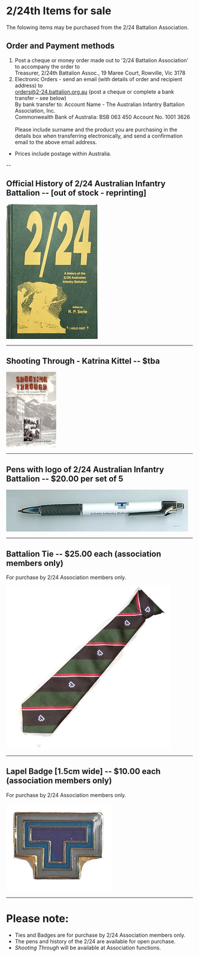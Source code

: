 

#  2/24th Items for sale

The folowing items may be purchased from the 2/24 Battalion Association.<br>

## Order and Payment methods
1.	Post a cheque or money order made out to '2/24 Battalion Association' to accompany the order to <br>
 Treasurer, 2/24th Battalion Assoc.,
 19 Maree Court,
 Rowville, Vic  3178
2.	Electronic Orders - send an email (with details of order and recipient address) to <br>
orders@2-24.battalion.org.au (post a cheque or complete a bank transfer – see below)<br>
 By bank transfer to: Account Name - The Australian Infantry Battalion Association, Inc. <br>
 Commonwealth Bank of Australia: BSB 063 450  Account No. 1001 3626    <br>   
 Please include surname and the product you are purchasing in the details box when transferring electronically, and send a         confirmation email to the above email address.
* Prices include postage within Australia.

--
## **Official History of 2/24 Australian Infantry Battalion** -- [out of stock - reprinting]

![Battalion History](images/product/book-r.jpg)


---
## **Shooting Through - Katrina Kittel** -- $tba 
![Shooting Through](images/product/shoot-r.jpg)


---
## **Pens with logo of 2/24 Australian Infantry Battalion** -- $20.00 per set of 5

![Pen](images/product/pen.jpg)


---



## **Battalion Tie** -- $25.00 each (association members only)

For purchase by 2/24 Association members only.

![Battalion Tie](images/product/tie.jpg)


---


## **Lapel Badge** [1.5cm wide] -- $10.00 each (association members only)

For purchase by 2/24 Association members only.

![Lapel Badge](images/product/badge-r.jpg)


---



# Please note:

  * Ties and Badges are for purchase by 2/24 Association members only.
  * The pens and history of the 2/24 are available for open purchase.
  * *Shooting Through* will be available at Association functions.
 

